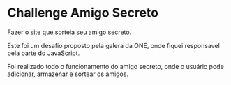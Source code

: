 # Challenge Amigo Secreto
Fazer o site que sorteia seu amigo secreto.

Este foi um desafio proposto pela galera da ONE, onde fiquei responsavel pela parte do JavaScript.

Foi realizado todo o funcionamento do amigo secreto, onde o usuário pode adicionar, armazenar e sortear os amigos.